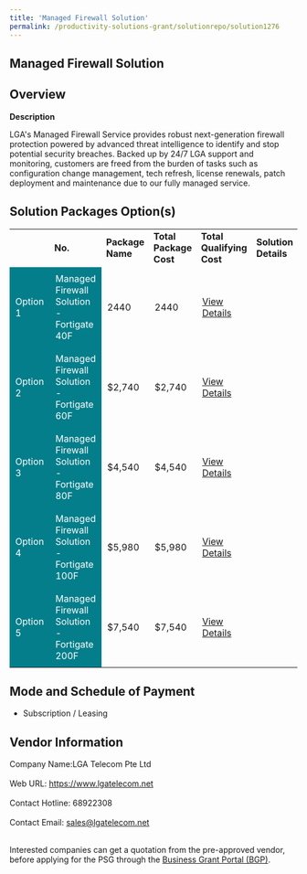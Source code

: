 ```yaml
---
title: 'Managed Firewall Solution'
permalink: /productivity-solutions-grant/solutionrepo/solution1276
---
```


## Managed Firewall Solution

## Overview

**Description**

LGA's Managed Firewall Service provides robust next-generation firewall protection powered by advanced threat intelligence to identify and stop potential security breaches. Backed up by 24/7 LGA support and monitoring, customers are freed from the burden of tasks such as configuration change management, tech refresh, license renewals, patch deployment and maintenance due to our fully managed service.

## Solution Packages Option(s)

<table>
<th>
<td><b>No.</b></td>
<td><b>Package Name</b></td>
<td><b>Total Package Cost</b></td>
<td><b>Total Qualifying Cost</b></td>
<td><b>Solution Details</b></td>
</th>
<tr>
<td style='padding: 10px; background-color: #037E8A; color: #FFFFFF;'>Option 1</td>
<td style='padding: 10px; background-color: #037E8A; color: #FFFFFF;'>Managed Firewall Solution - Fortigate 40F</td>
<td style='padding: 10px;'>2440</td>
<td style='padding: 10px;'>2440</td>
<td style='padding: 10px;'><a href='https://www.gobusiness.gov.sg/images/psg/DesensitisedLGA_managedfirewall_CRwef27May2021_Part_1.pdf' target='_blank'>View Details</a></td>
</tr>
<tr>
<td style='padding: 10px; background-color: #037E8A; color: #FFFFFF;'>Option 2</td>
<td style='padding: 10px; background-color: #037E8A; color: #FFFFFF;'>Managed Firewall Solution - Fortigate 60F</td>
<td style='padding: 10px;'>$2,740</td>
<td style='padding: 10px;'>$2,740</td>
<td style='padding: 10px;'><a href='https://www.gobusiness.gov.sg/images/psg/DesensitisedLGA_managedfirewall_CRwef27May2021_Part_2.pdf' target='_blank'>View Details</a></td>
</tr>
<tr>
<td style='padding: 10px; background-color: #037E8A; color: #FFFFFF;'>Option 3</td>
<td style='padding: 10px; background-color: #037E8A; color: #FFFFFF;'>Managed Firewall Solution - Fortigate 80F</td>
<td style='padding: 10px;'>$4,540</td>
<td style='padding: 10px;'>$4,540</td>
<td style='padding: 10px;'><a href='https://www.gobusiness.gov.sg/images/psg/DesensitisedLGA_managedfirewall_CRwef27May2021_Part_3.pdf' target='_blank'>View Details</a></td>
</tr>
<tr>
<td style='padding: 10px; background-color: #037E8A; color: #FFFFFF;'>Option 4</td>
<td style='padding: 10px; background-color: #037E8A; color: #FFFFFF;'>Managed Firewall Solution - Fortigate 100F</td>
<td style='padding: 10px;'>$5,980</td>
<td style='padding: 10px;'>$5,980</td>
<td style='padding: 10px;'><a href='https://www.gobusiness.gov.sg/images/psg/DesensitisedLGA_managedfirewall_CRwef27May2021_Part_4.pdf' target='_blank'>View Details</a></td>
</tr>
<tr>
<td style='padding: 10px; background-color: #037E8A; color: #FFFFFF;'>Option 5</td>
<td style='padding: 10px; background-color: #037E8A; color: #FFFFFF;'>Managed Firewall Solution - Fortigate 200F</td>
<td style='padding: 10px;'>$7,540</td>
<td style='padding: 10px;'>$7,540</td>
<td style='padding: 10px;'><a href='https://www.gobusiness.gov.sg/images/psg/DesensitisedLGA_managedfirewall_CRwef27May2021_Part_5.pdf' target='_blank'>View Details</a></td>
</tr>
</table>

## Mode and Schedule of Payment

 - Subscription / Leasing

## Vendor Information

 Company Name:LGA Telecom Pte Ltd <br><br>Web URL: https://www.lgatelecom.net <br><br>Contact Hotline: 68922308 <br><br>Contact Email: sales@lgatelecom.net <br><br>

Interested companies can get a quotation from the pre-approved vendor, before applying for the PSG through the <a href='https://www.businessgrants.gov.sg/' target='_blank' rel='noopener'>Business Grant Portal (BGP)</a>.

<script src="/jquery/resize-tables.js"></script>
